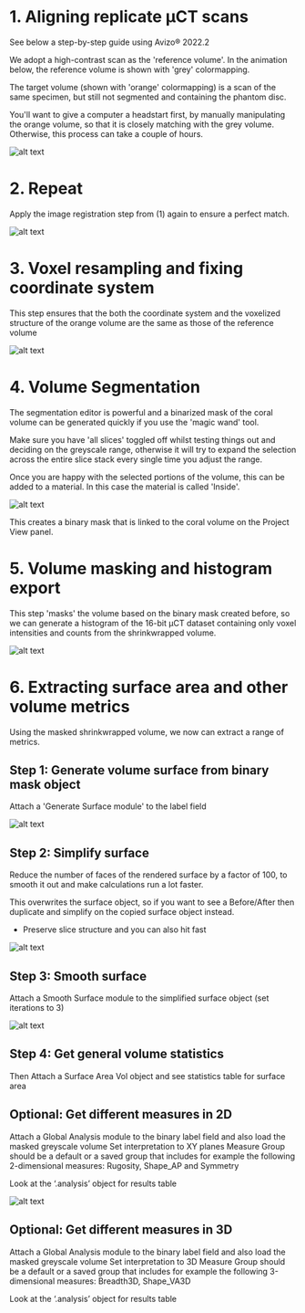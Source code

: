 # 1. Aligning replicate µCT scans


See below a step-by-step guide using Avizo® 2022.2

We adopt a high-contrast scan as the 'reference volume'. 
In the animation below, the reference volume is shown with 'grey' colormapping. 

The target volume (shown with 'orange' colormapping) is a scan of the same specimen, but still not segmented and containing the phantom disc. 

You'll want to give a computer a headstart first, by manually manipulating the orange volume, so that it is closely matching with the grey volume. Otherwise, this process can take a couple of hours. 

![alt text]( https://github.com/LeoBertiniNHM/CoralMethodsPaper/blob/main/AvizoTutorials/GIF_images/Step1.gif )

# 2. Repeat

Apply the image registration step from (1) again to ensure a perfect match. 

![alt text]( https://github.com/LeoBertiniNHM/CoralMethodsPaper/blob/main/AvizoTutorials/GIF_images/Step2.gif )

# 3. Voxel resampling and fixing coordinate system

This step ensures that the both the coordinate system and the voxelized structure of the orange volume are the same as those of the reference volume 

![alt text]( https://github.com/LeoBertiniNHM/CoralMethodsPaper/blob/main/AvizoTutorials/GIF_images/Step3.gif )

# 4. Volume Segmentation

The segmentation editor is powerful and a binarized mask of the coral volume can be generated quickly if you use the 'magic wand' tool. 

Make sure you have 'all slices' toggled off whilst testing things out and deciding on the greyscale range, otherwise it will try
to expand the selection across the entire slice stack every single time you adjust the range. 

Once you are happy with the selected portions of the volume, this can be added to a material.
In this case the material is called 'Inside'. 

![alt text]( https://github.com/LeoBertiniNHM/CoralMethodsPaper/blob/main/AvizoTutorials/GIF_images/Step4.gif )

This creates a binary mask that is linked to the coral volume on the Project View panel. 

# 5. Volume masking and histogram export

This step 'masks' the volume based on the binary mask created before, so we can generate a histogram of the
16-bit µCT dataset containing only voxel intensities and counts from the shrinkwrapped volume. 

![alt text]( https://github.com/LeoBertiniNHM/CoralMethodsPaper/blob/main/AvizoTutorials/GIF_images/Step5.gif )

# 6. Extracting surface area and other volume metrics 

Using the masked shrinkwrapped volume, we now can extract a range of metrics.

## Step 1: Generate volume surface from binary mask object

Attach a 'Generate Surface module' to the label field

![alt text]( https://github.com/LeoBertiniNHM/CoralMethodsPaper/blob/main/AvizoTutorials/GIF_images/ImagesVolmetrics/Picture1.png )

## Step 2: Simplify surface 

Reduce the number of faces of the rendered surface by a factor of 100, to smooth it out and 
make calculations run a lot faster. 

This overwrites the surface object, so if you want to see a Before/After then duplicate and simplify on the copied surface object instead. 
-	Preserve slice structure and you can also hit fast

![alt text]( https://github.com/LeoBertiniNHM/CoralMethodsPaper/blob/main/AvizoTutorials/GIF_images/ImagesVolmetrics/Picture2.png )

## Step 3: Smooth surface 

Attach a Smooth Surface module to the simplified surface object (set iterations to 3)

![alt text]( https://github.com/LeoBertiniNHM/CoralMethodsPaper/blob/main/AvizoTutorials/GIF_images/ImagesVolmetrics/Picture3.png )


## Step 4: Get general volume statistics

Then Attach a Surface Area Vol object and see statistics table for surface area


## Optional: Get different measures in 2D 

Attach a Global Analysis module to the binary label field and also load the masked greyscale volume
Set interpretation to XY planes
Measure Group should be a default or a saved group that includes for example the following 2-dimensional measures: Rugosity, Shape_AP and Symmetry

Look at the ‘.analysis’ object for results table

![alt text]( https://github.com/LeoBertiniNHM/CoralMethodsPaper/blob/main/AvizoTutorials/GIF_images/ImagesVolmetrics/Picture4.png )


## Optional: Get different measures in 3D 

Attach a Global Analysis module to the binary label field and also load the masked greyscale volume
Set interpretation to 3D
Measure Group should be a default or a saved group that includes for example the following 3-dimensional measures: Breadth3D, Shape_VA3D

Look at the ‘.analysis’ object for results table

